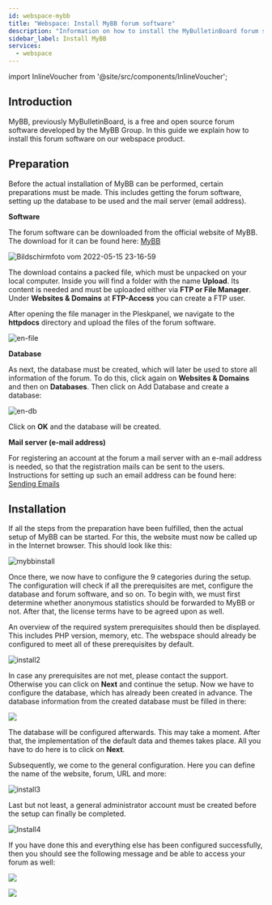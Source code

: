 ```yaml
---
id: webspace-mybb
title: "Webspace: Install MyBB forum software"
description: "Information on how to install the MyBulletinBoard forum software on your webspace from ZAP-Hosting"
sidebar_label: Install MyBB
services:
  - webspace
---
```


import InlineVoucher from '@site/src/components/InlineVoucher';

## Introduction

MyBB, previously MyBulletinBoard, is a free and open source forum software developed by the MyBB Group. In this guide we explain how to install this forum software on our webspace product. 

<InlineVoucher />

## Preparation

Before the actual installation of MyBB can be performed, certain preparations must be made. This includes getting the forum software, setting up the database to be used and the mail server (email address).


**Software**

The forum software can be downloaded from the official website of MyBB. The download for it can be found here: [MyBB](https://mybb.com/download/)

![Bildschirmfoto vom 2022-05-15 23-16-59](https://screensaver01.zap-hosting.com/index.php/s/s8kbtNFq6c79SoH/preview)

The download contains a packed file, which must be unpacked on your local computer. Inside you will find a folder with the name **Upload**. Its content is needed and must be uploaded either via **FTP or File Manager**. Under **Websites & Domains** at **FTP-Access** you can create a FTP user.

After opening the file manager in the Pleskpanel, we navigate to the **httpdocs** directory and upload the files of the forum software.


![en-file](https://screensaver01.zap-hosting.com/index.php/s/x9oWpWCzrtB87e7/preview)


**Database**

As next, the database must be created, which will later be used to store all information of the forum. To do this, click again on **Websites & Domains** and then on **Databases**. Then click on Add Database and create a database:  

![en-db](https://screensaver01.zap-hosting.com/index.php/s/f3dwjM5qxQQpzd6/preview)

Click on **OK** and the database will be created.



**Mail server (e-mail address)**

For registering an account at the forum a mail server with an e-mail address is needed, so that the registration mails can be sent to the users. Instructions for setting up such an email address can be found here: [Sending Emails](webspace-plesk-sendmail.md)



## Installation

If all the steps from the preparation have been fulfilled, then the actual setup of MyBB can be started. For this, the website must now be called up in the Internet browser. This should look like this: 

![mybbinstall](https://screensaver01.zap-hosting.com/index.php/s/DzgRZMBFotTgsXZ/preview)


Once there, we now have to configure the 9 categories during the setup. The configuration will check if all the prerequisites are met, configure the database and forum software, and so on. To begin with, we must first determine whether anonymous statistics should be forwarded to MyBB or not. After that, the license terms have to be agreed upon as well. 

An overview of the required system prerequisites should then be displayed. This includes PHP version, memory, etc. The webspace should already be configured to meet all of these prerequisites by default.


![install2](https://screensaver01.zap-hosting.com/index.php/s/fTJQGRADn5SF62C/preview)


In case any prerequisites are not met, please contact the support. Otherwise you can click on **Next** and continue the setup. Now we have to configure the database, which has already been created in advance. The database information from the created database must be filled in there: 

![](https://screensaver01.zap-hosting.com/index.php/s/GaRZiSizcYCMX3Z/preview)



The database will be configured afterwards. This may take a moment.  After that, the implementation of the default data and themes takes place. All you have to do here is to click on **Next**.


Subsequently, we come to the general configuration. Here you can define the name of the website, forum, URL and more:


![install3](https://screensaver01.zap-hosting.com/index.php/s/asEA4KqtZGaN65A/preview)


Last but not least, a general administrator account must be created before the setup can finally be completed. 


![Install4](https://screensaver01.zap-hosting.com/index.php/s/3T6NMLYyMnb4pja/preview)


If you have done this and everything else has been configured successfully, then you should see the following message and be able to access your forum as well:

![](https://screensaver01.zap-hosting.com/index.php/s/9N2jBCbzEYe2iyn/preview)

![](https://screensaver01.zap-hosting.com/index.php/s/g9iecMjiDX4GoqP/preview)

<InlineVoucher />
